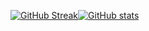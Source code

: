 [![GitHub Streak](https://streak-stats.demolab.com?user=mmarkakis&theme=dark&exclude_days=Sun%2CSat)](https://git.io/streak-stats)[![GitHub stats](https://github-readme-stats.vercel.app/api?username=mmarkakis&show_icons=true&theme=dark)](https://github.com/anuraghazra/github-readme-stats)


